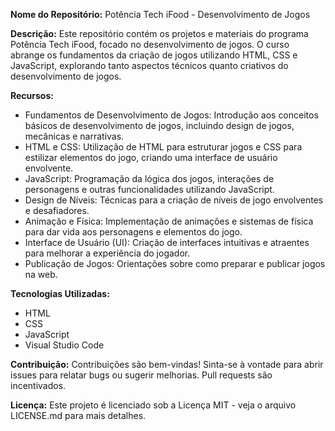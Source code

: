 

**Nome do Repositório:** Potência Tech iFood - Desenvolvimento de Jogos

**Descrição:**
Este repositório contém os projetos e materiais do programa Potência Tech iFood, focado no desenvolvimento de jogos. O curso abrange os fundamentos da criação de jogos utilizando HTML, CSS e JavaScript, explorando tanto aspectos técnicos quanto criativos do desenvolvimento de jogos.

**Recursos:**
- Fundamentos de Desenvolvimento de Jogos: Introdução aos conceitos básicos de desenvolvimento de jogos, incluindo design de jogos, mecânicas e narrativas.
- HTML e CSS: Utilização de HTML para estruturar jogos e CSS para estilizar elementos do jogo, criando uma interface de usuário envolvente.
- JavaScript: Programação da lógica dos jogos, interações de personagens e outras funcionalidades utilizando JavaScript.
- Design de Níveis: Técnicas para a criação de níveis de jogo envolventes e desafiadores.
- Animação e Física: Implementação de animações e sistemas de física para dar vida aos personagens e elementos do jogo.
- Interface de Usuário (UI): Criação de interfaces intuitivas e atraentes para melhorar a experiência do jogador.
- Publicação de Jogos: Orientações sobre como preparar e publicar jogos na web.

**Tecnologias Utilizadas:**
- HTML 
- CSS 
- JavaScript
- Visual Studio Code


**Contribuição:**
Contribuições são bem-vindas! Sinta-se à vontade para abrir issues para relatar bugs ou sugerir melhorias. Pull requests são incentivados.

**Licença:**
Este projeto é licenciado sob a Licença MIT - veja o arquivo LICENSE.md para mais detalhes.
